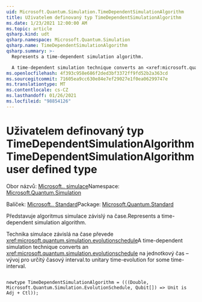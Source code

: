 ```yaml
---
uid: Microsoft.Quantum.Simulation.TimeDependentSimulationAlgorithm
title: Uživatelem definovaný typ TimeDependentSimulationAlgorithm
ms.date: 1/23/2021 12:00:00 AM
ms.topic: article
qsharp.kind: udt
qsharp.namespace: Microsoft.Quantum.Simulation
qsharp.name: TimeDependentSimulationAlgorithm
qsharp.summary: >-
  Represents a time-dependent simulation algorithm.

  A time-dependent simulation technique converts an <xref:microsoft.quantum.simulation.evolutionschedule> to unitary time-evolution for some time-interval.
ms.openlocfilehash: 4f393c958e686f2ded3bf3372ff9fd52b2a363cd
ms.sourcegitcommit: 71605ea9cc630e84e7ef29027e1f0ea06299747e
ms.translationtype: MT
ms.contentlocale: cs-CZ
ms.lasthandoff: 01/26/2021
ms.locfileid: "98854126"
---
```

# <a name="timedependentsimulationalgorithm-user-defined-type"></a><span data-ttu-id="de07f-102">Uživatelem definovaný typ TimeDependentSimulationAlgorithm</span><span class="sxs-lookup"><span data-stu-id="de07f-102">TimeDependentSimulationAlgorithm user defined type</span></span>

<span data-ttu-id="de07f-103">Obor názvů: [Microsoft.. simulace](xref:Microsoft.Quantum.Simulation)</span><span class="sxs-lookup"><span data-stu-id="de07f-103">Namespace: [Microsoft.Quantum.Simulation](xref:Microsoft.Quantum.Simulation)</span></span>

<span data-ttu-id="de07f-104">Balíček: [Microsoft.. Standard](https://nuget.org/packages/Microsoft.Quantum.Standard)</span><span class="sxs-lookup"><span data-stu-id="de07f-104">Package: [Microsoft.Quantum.Standard](https://nuget.org/packages/Microsoft.Quantum.Standard)</span></span>


<span data-ttu-id="de07f-105">Představuje algoritmus simulace závislý na čase.</span><span class="sxs-lookup"><span data-stu-id="de07f-105">Represents a time-dependent simulation algorithm.</span></span>

<span data-ttu-id="de07f-106">Technika simulace závislá na čase převede <xref:microsoft.quantum.simulation.evolutionschedule></span><span class="sxs-lookup"><span data-stu-id="de07f-106">A time-dependent simulation technique converts an <xref:microsoft.quantum.simulation.evolutionschedule></span></span>
<span data-ttu-id="de07f-107">na jednotkový čas – vývoj pro určitý časový interval.</span><span class="sxs-lookup"><span data-stu-id="de07f-107">to unitary time-evolution for some time-interval.</span></span>

```qsharp

newtype TimeDependentSimulationAlgorithm = (((Double, Microsoft.Quantum.Simulation.EvolutionSchedule, Qubit[]) => Unit is Adj + Ctl));
```

